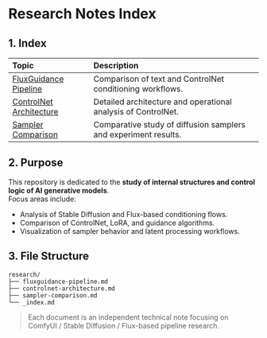 # Research Notes Index

## 1. Index

| Topic | Description |
|:------|:-----------|
| [FluxGuidance Pipeline](/stablediffusion/fluxguidance-pipeline.md) | Comparison of text and ControlNet conditioning workflows. |
| [ControlNet Architecture](./controlnet-architecture.md) | Detailed architecture and operational analysis of ControlNet. |
| [Sampler Comparison](./sampler-comparison.md) | Comparative study of diffusion samplers and experiment results. |

## 2. Purpose
This repository is dedicated to the **study of internal structures and control logic of AI generative models**.  
Focus areas include:

- Analysis of Stable Diffusion and Flux-based conditioning flows.  
- Comparison of ControlNet, LoRA, and guidance algorithms.  
- Visualization of sampler behavior and latent processing workflows.

## 3. File Structure
```
research/
├── fluxguidance-pipeline.md
├── controlnet-architecture.md
├── sampler-comparison.md
└── _index.md
```


> Each document is an independent technical note focusing on ComfyUI / Stable Diffusion / Flux-based pipeline research.
